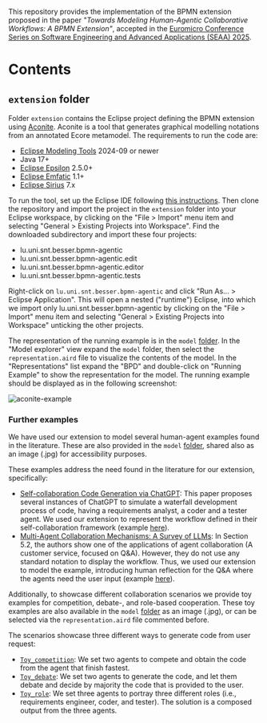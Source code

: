 This repository provides the implementation of the BPMN extension proposed in the paper *"Towards Modeling Human-Agentic Collaborative Workflows: A BPMN Extension"*, accepted in the [Euromicro Conference Series on Software Engineering and Advanced Applications (SEAA) 2025](https://dsd-seaa.com/seaa2025/).

# Contents

## `extension` folder

Folder `extension` contains the Eclipse project defining the BPMN extension using [Aconite](https://github.com/nwxrichardson/aconite).
Aconite is a tool that generates graphical modelling notations from an annotated Ecore metamodel.
The requirements to run the code are:

* [Eclipse Modeling Tools](https://www.eclipse.org/downloads/packages/) 2024-09 or newer
* Java 17+
* [Eclipse Epsilon](https://eclipse.dev/epsilon/) 2.5.0+
* [Eclipse Emfatic](https://eclipse.dev/emfatic/) 1.1+
* [Eclipse Sirius](https://eclipse.dev/sirius/) 7.x

To run the tool, set up the Eclipse IDE following [this instructions](https://github.com/nwxrichardson/aconite?tab=readme-ov-file#setting-up-the-eclipse-ide).
Then clone the repository and import the project in the `extension` folder into your Eclipse workspace, by clicking on the "File > Import" menu item and selecting "General > Existing Projects into Workspace". 
Find the downloaded subdirectory and import these four projects:

* lu.uni.snt.besser.bpmn-agentic
* lu.uni.snt.besser.bpmn-agentic.edit
* lu.uni.snt.besser.bpmn-agentic.editor
* lu.uni.snt.besser.bpmn-agentic.tests

Right-click on `lu.uni.snt.besser.bpmn-agentic` and click "Run As... > Eclipse Application". 
This will open a nested ("runtime") Eclipse, into which we import only lu.uni.snt.besser.bpmn-agentic by clicking on the "File > Import" menu item and selecting "General > Existing Projects into Workspace" unticking the other projects.

The representation of the running example is in the `model` [folder](https://github.com/BESSER-PEARL/agentic-bpmn/tree/main/extension/lu.uni.snt.besser.bpmn-agentic/model).
In the "Model explorer" view expand the `model` folder, then select the `representation.aird` file to visualize the contents of the model.
In the "Representations" list expand the "BPD" and double-click on "Running Example" to show the representation for the model.
The running example should be displayed as in the following screenshot:

![aconite-example](https://github.com/user-attachments/assets/d33ce55f-ac98-4a77-96bc-2f6ca1b1ee8b)

### Further examples

We have used our extension to model several human-agent examples found in the literature. 
These are also provided in the `model` [folder](https://github.com/BESSER-PEARL/agentic-bpmn/tree/main/extension/lu.uni.snt.besser.bpmn-agentic/model), shared also as an image (.jpg) for accessibility purposes.

These examples address the need found in the literature for our extension, specifically:
* [Self-collaboration Code Generation via ChatGPT](https://arxiv.org/pdf/2304.07590): This paper proposes several instances of ChatGPT to simulate a waterfall development process of code, having a requirements analyst, a coder and a tester agent. We used our extension to represent the workflow defined in their self-collaboration framework (example [here](https://github.com/BESSER-PEARL/agentic-bpmn/blob/main/extension/lu.uni.snt.besser.bpmn-agentic/model/self-collaboration.jpg)).
* [Multi-Agent Collaboration Mechanisms: A Survey of LLMs](https://arxiv.org/abs/2501.06322): In Section 5.2, the authors show one of the applications of agent collaboration (A customer service, focused on Q&A). However, they do not use any standard notation to display the workflow. Thus, we used our extension to model the example, introducing human reflection for the Q&A where the agents need the user input (example [here](https://github.com/BESSER-PEARL/agentic-bpmn/blob/main/extension/lu.uni.snt.besser.bpmn-agentic/model/Mult-Agent-collaboration.jpg)).

Additionally, to showcase different collaboration scenarios we provide toy examples for competition, debate-, and role-based cooperation.
These toy examples are also available in the `model` [folder](https://github.com/BESSER-PEARL/agentic-bpmn/tree/main/extension/lu.uni.snt.besser.bpmn-agentic/model) as an image (.jpg), or can be selected via the `representation.aird` file commented before. 

The scenarios showcase three different ways to generate code from user request:
* [`Toy_competition`](https://github.com/BESSER-PEARL/agentic-bpmn/blob/main/extension/lu.uni.snt.besser.bpmn-agentic/model/Toy_competition.jpg): We set two agents to compete and obtain the code from the agent that finish fastest.
* [`Toy_debate`](https://github.com/BESSER-PEARL/agentic-bpmn/blob/main/extension/lu.uni.snt.besser.bpmn-agentic/model/Toy_debate.jpg): We set two agents to generate the code, and let them debate and decide by majority the code that is provided to the user.
* [`Toy_role`](https://github.com/BESSER-PEARL/agentic-bpmn/blob/main/extension/lu.uni.snt.besser.bpmn-agentic/model/Toy_role.jpg): We set three agents to portray three different roles (i.e., requirements engineer, coder, and tester). The solution is a composed output from the three agents.

